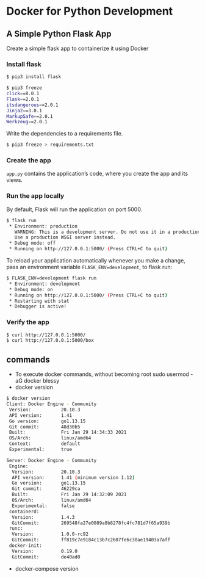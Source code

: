 # Docker for Python Development

## A Simple Python Flask App
Create a simple flask app to containerize it using Docker
### Install flask
```sh
$ pip3 install flask

$ pip3 freeze
click==8.0.1
Flask==2.0.1
itsdangerous==2.0.1
Jinja2==3.0.1
MarkupSafe==2.0.1
Werkzeug==2.0.1
```
Write the dependencies to a requirements file.
```sh
$ pip3 freeze > requirements.txt
```
### Create the app
`app.py` contains the application’s code, where you create the app and its views.
### Run the app locally
By default, Flask will run the application on port 5000.
```sh
$ flask run
 * Environment: production
   WARNING: This is a development server. Do not use it in a production deployment.
   Use a production WSGI server instead.
 * Debug mode: off
 * Running on http://127.0.0.1:5000/ (Press CTRL+C to quit)
```
To reload your application automatically whenever you make a change, pass an environment variable `FLASK_ENV=development`, to flask run:
```sh
$ FLASK_ENV=development flask run
 * Environment: development
 * Debug mode: on
 * Running on http://127.0.0.1:5000/ (Press CTRL+C to quit)
 * Restarting with stat
 * Debugger is active!
```
### Verify the app
```sh
$ curl http://127.0.0.1:5000/
$ curl http://127.0.0.1:5000/box
```
## commands
- To execute docker commands, without becoming root
sudo usermod -aG docker blessy
- docker version
```sh
$ docker version
Client: Docker Engine - Community
 Version:           20.10.3
 API version:       1.41
 Go version:        go1.13.15
 Git commit:        48d30b5
 Built:             Fri Jan 29 14:34:33 2021
 OS/Arch:           linux/amd64
 Context:           default
 Experimental:      true

Server: Docker Engine - Community
 Engine:
  Version:          20.10.3
  API version:      1.41 (minimum version 1.12)
  Go version:       go1.13.15
  Git commit:       46229ca
  Built:            Fri Jan 29 14:32:09 2021
  OS/Arch:          linux/amd64
  Experimental:     false
 containerd:
  Version:          1.4.3
  GitCommit:        269548fa27e0089a8b8278fc4fc781d7f65a939b
 runc:
  Version:          1.0.0-rc92
  GitCommit:        ff819c7e9184c13b7c2607fe6c30ae19403a7aff
 docker-init:
  Version:          0.19.0
  GitCommit:        de40ad0
```
- docker-compose version
